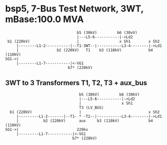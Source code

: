 # bsp5, 7-Bus Test Network, 3WT, mBase:100.0 MVA

                                    b5 (30kV)         b6 (30vV)
                                    |---L5-6-----------|->Ld2
     b1 (220kV)                     |                  x Sh1        x Sh2                             
         |--------L1-2-----------|--T1-3WT--|-----------L3-4--------|->Ld1
         |                 b2 (220kV)   T1    b3 (110kV)            b4 (110kV)
    SG1->|                             
         |--------L1-7-----------|<-VG1
                                b7* (220kV) 


## 3WT to 3 Transformers T1, T2, T3 + aux_bus
                                    
                                     b5 (30kV)         b6 (30kV)
                                     |---L5-6-----------|->Ld2                                    
                                     |                  x Sh1
                                     T3 (LV_BUS)
      b1 (220kV)                     |                              x Sh2
         |---------L1-2-------|--T1- * -T2--|-----------L3-4--------|->Ld1
         |           b2 (220kV)      aux     b3 (110kV)             b4 (110kV)
    SG1->|                          220kv                        
         |---------L1-7-----------|<-VG1
                                  b7* (220kV) 

